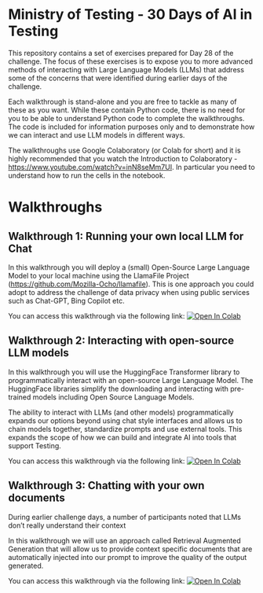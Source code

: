 # Ministry of Testing - 30 Days of AI in Testing
This repository contains a set of exercises prepared for Day 28 of the challenge. The focus of these exercises is to expose you to more advanced methods of interacting with Large Language Models (LLMs) that address some of the concerns that were identified during earlier days of the challenge.

Each walkthrough is stand-alone and you are free to tackle as many of these as you want. While these contain Python code, there is no need for you to be able to understand Python code to complete the walkthroughs. The code is included for information purposes only and to demonstrate how we can interact and use LLM models in different ways.

The walkthroughs use Google Colaboratory (or Colab for short) and it is highly recommended that you watch the Introduction to Colaboratory  - https://www.youtube.com/watch?v=inN8seMm7UI. In particular you need to understand how to run the cells in the notebook.



# Walkthroughs
## Walkthrough 1: Running your own local LLM for Chat
In this walkthrough you will deploy a (small) Open-Source Large Language Model to your local machine using the LlamaFile Project (https://github.com/Mozilla-Ocho/llamafile). This is one approach you could adopt to address the challenge of data privacy when using public services such as Chat-GPT, Bing Copilot etc.

You can access this walkthrough via the following link: <a target="_blank" href="https://colab.research.google.com/github/BillMatthews/mot-30-days-ai-in-testing/blob/main/walkthrough/walkthrough-1-running-local-llms.ipynb">
  <img src="https://colab.research.google.com/assets/colab-badge.svg" alt="Open In Colab"/>
</a>


## Walkthrough 2: Interacting with open-source LLM models
In this walkthrough you will use the HuggingFace Transformer library to programmatically interact with an open-source Large Language Model. The HuggingFace libraries simplify the downloading and interacting with pre-trained models including Open Source Language Models.

The ability to interact with LLMs (and other models) programmatically expands our options beyond using chat style interfaces and allows us to chain models together, standardize prompts and use external tools. This expands the scope of how we can build and integrate AI into tools that support Testing.

You can access this walkthrough via the following link: <a target="_blank" href="https://colab.research.google.com/github/BillMatthews/mot-30-days-ai-in-testing/blob/main/walkthrough/walkthrough-2-interacting-with-llms.ipynb">
  <img src="https://colab.research.google.com/assets/colab-badge.svg" alt="Open In Colab"/>
</a>


## Walkthrough 3: Chatting with your own documents
During earlier challenge days, a number of participants noted that LLMs don’t really understand their context 

In this walkthrough we will use an approach called Retrieval Augmented Generation that will allow us to provide context specific documents that are automatically injected into our prompt to improve the quality of the output generated. 

You can access this walkthrough via the following link: <a target="_blank" href="https://colab.research.google.com/github/BillMatthews/mot-30-days-ai-in-testing/blob/main/walkthrough/walkthrough-3-chatting-with-your-docs.ipynb">
  <img src="https://colab.research.google.com/assets/colab-badge.svg" alt="Open In Colab"/>
</a>
